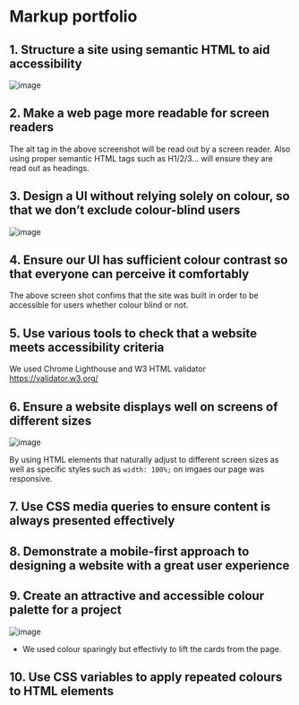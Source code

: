 # Markup portfolio

## 1. Structure a site using semantic HTML to aid accessibility

![image](https://user-images.githubusercontent.com/99536044/203397951-f49851a9-c752-465a-b0b0-2887e40e9666.png)

## 2. Make a web page more readable for screen readers

The alt tag in the above screenshot will be read out by a screen reader. Also using proper semantic HTML tags such as H1/2/3... will ensure they are read out as headings. 

## 3. Design a UI without relying solely on colour, so that we don’t exclude colour-blind users

![image](https://user-images.githubusercontent.com/99536044/203399183-c184b7ee-aaea-4f62-b3e2-227193d3e805.png)

## 4. Ensure our UI has sufficient colour contrast so that everyone can perceive it comfortably

The above screen shot confims that the site was built in order to be accessible for users whether colour blind or not.

## 5. Use various tools to check that a website meets accessibility criteria

We used Chrome Lighthouse and W3 HTML validator https://validator.w3.org/

## 6. Ensure a website displays well on screens of different sizes

![image](https://user-images.githubusercontent.com/99536044/203401095-9fdc87a4-b557-416b-a381-39db7f3c14ce.png)

By using HTML elements that naturally adjust to different screen sizes as well as specific styles such as `width: 100%;` on imgaes our page was responsive.

## 7. Use CSS media queries to ensure content is always presented effectively

## 8. Demonstrate a mobile-first approach to designing a website with a great user experience

## 9. Create an attractive and accessible colour palette for a project

![image](https://user-images.githubusercontent.com/99536044/203401690-feff4ce9-f9b5-46f3-bb2c-c5c8be80afc7.png)

- We used colour sparingly but effectivly to lift the cards from the page.

## 10. Use CSS variables to apply repeated colours to HTML elements
